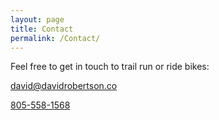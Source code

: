 ```yaml
---
layout: page
title: Contact
permalink: /Contact/
---
```

Feel free to get in touch to trail run or ride bikes:

[david@davidrobertson.co](mailto:david@davidrobertson.co)

<a href="tel:8055581568">805-558-1568</a>
